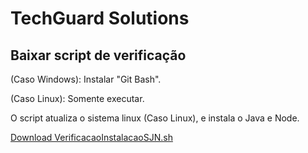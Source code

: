# TechGuard Solutions


## Baixar script de verificação
(Caso Windows): Instalar "Git Bash".

(Caso Linux): Somente executar.

O script atualiza o sistema linux (Caso Linux), e instala o Java e Node.

[Download VerificacaoInstalacaoSJN.sh](https://github.com/TechGuard-Solutions/Site-Institucional/releases/download/v1.0/VerificacaoInstalacaoSJN.sh)
